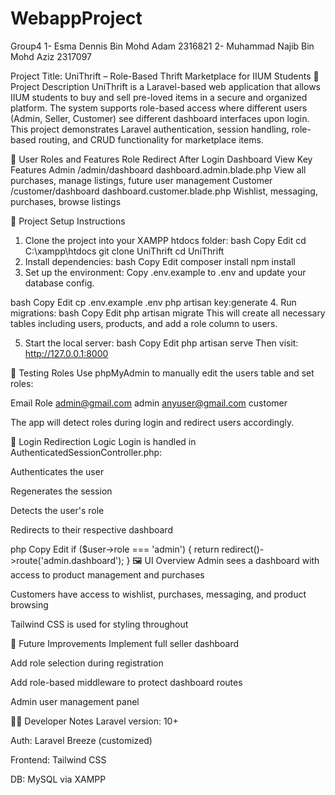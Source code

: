 # WebappProject
Group4
1- Esma Dennis Bin Mohd Adam 2316821
2- Muhammad Najib Bin Mohd Aziz 2317097

Project Title: UniThrift – Role-Based Thrift Marketplace for IIUM Students
📄 Project Description
UniThrift is a Laravel-based web application that allows IIUM students to buy and sell pre-loved items in a secure and organized platform. The system supports role-based access where different users (Admin, Seller, Customer) see different dashboard interfaces upon login. This project demonstrates Laravel authentication, session handling, role-based routing, and CRUD functionality for marketplace items.

🔐 User Roles and Features
Role	Redirect After Login	Dashboard View	Key Features
Admin	/admin/dashboard	dashboard.admin.blade.php	View all purchases, manage listings, future user management
Customer	/customer/dashboard	dashboard.customer.blade.php	Wishlist, messaging, purchases, browse listings

🔧 Project Setup Instructions
1. Clone the project into your XAMPP htdocs folder:
bash
Copy
Edit
cd C:\xampp\htdocs
git clone <repo-url> UniThrift
cd UniThrift
2. Install dependencies:
bash
Copy
Edit
composer install
npm install
3. Set up the environment:
Copy .env.example to .env and update your database config.

bash
Copy
Edit
cp .env.example .env
php artisan key:generate
4. Run migrations:
bash
Copy
Edit
php artisan migrate
This will create all necessary tables including users, products, and add a role column to users.

5. Start the local server:
bash
Copy
Edit
php artisan serve
Then visit:
http://127.0.0.1:8000

🧪 Testing Roles
Use phpMyAdmin to manually edit the users table and set roles:

Email	Role
admin@gmail.com	admin
anyuser@gmail.com	customer

The app will detect roles during login and redirect users accordingly.

🔁 Login Redirection Logic
Login is handled in AuthenticatedSessionController.php:

Authenticates the user

Regenerates the session

Detects the user's role

Redirects to their respective dashboard

php
Copy
Edit
if ($user->role === 'admin') {
    return redirect()->route('admin.dashboard');
}
🖼️ UI Overview
Admin sees a dashboard with access to product management and purchases

Customers have access to wishlist, purchases, messaging, and product browsing

Tailwind CSS is used for styling throughout

🚧 Future Improvements
Implement full seller dashboard

Add role selection during registration

Add role-based middleware to protect dashboard routes

Admin user management panel

👨‍💻 Developer Notes
Laravel version: 10+

Auth: Laravel Breeze (customized)

Frontend: Tailwind CSS

DB: MySQL via XAMPP
